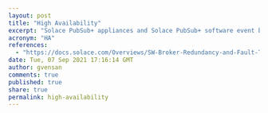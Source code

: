 ```yaml
---
layout: post
title: "High Availability"
excerpt: "Solace PubSub+ appliances and Solace PubSub+ software event brokers can operate in high-availability (HA) redundant groups for fault tolerance. HA redundancy provides 1:1 event broker sparing to increase overall service availability."
acronym: "HA"
references:
  - "https://docs.solace.com/Overviews/SW-Broker-Redundancy-and-Fault-Tolerance.htm"
date: Tue, 07 Sep 2021 17:16:14 GMT
author: gvensan
comments: true
published: true
share: true
permalink: high-availability
---
```

